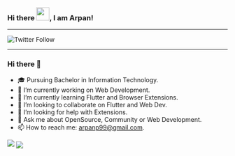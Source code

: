 ### Hi there <img src="https://raw.githubusercontent.com/MartinHeinz/MartinHeinz/master/wave.gif" width="30px">, I am Arpan!

---

![Twitter Follow](https://img.shields.io/twitter/follow/arps_1899?label=People%20following%20me%20on%20Twitter&style=social)

---

### Hi there 👋

- 🎓 Pursuing Bachelor in Information Technology.
- 🔭 I’m currently working on Web Development.
- 🌱 I’m currently learning Flutter and Browser Extensions.
- 👯 I’m looking to collaborate on Flutter and Web Dev.
- 🤔 I’m looking for help with Extensions.
- 💬 Ask me about OpenSource, Community or Web Development.
- 📫 How to reach me: arpanp99@gmail.com.



<img src="https://github-readme-stats.vercel.app/api?username=arps18&&show_icons=true&title_color=22D2A0&icon_color=22D2A0&text_color=00FF66&bg_color=191919">

<a href="https://github.com/arps18">
  <img align="center" src="https://github-readme-stats.vercel.app/api/top-langs/?username=arps18&text_color=00FF66&theme=dark&hide_langs_below=1" />
</a>
